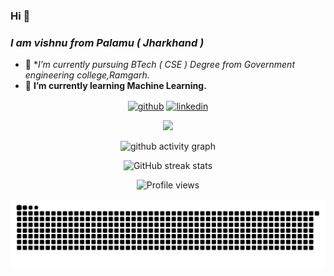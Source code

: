 ### Hi 👋
### *I am vishnu from Palamu ( Jharkhand )*
- 🔭 **I’m currently pursuing BTech ( CSE ) Degree from *Government engineering college,Ramgarh.** 
- 🌱 **I’m currently learning Machine Learning.**

<div align="center">

[<img align="center" src='https://cdn.jsdelivr.net/npm/simple-icons@3.0.1/icons/github.svg' alt='github' height='40'>](https://github.com/vishnu95075) 
[<img align="center" src='https://cdn.jsdelivr.net/npm/simple-icons@3.0.1/icons/linkedin.svg' alt='linkedin' height='40'>](https://www.linkedin.com/in/vishnukp95075/) 
</div>
 <!--
<h2 align="center"> 🔭 Technology Stack</h2>

<p align="center">
 <img src="https://img.shields.io/badge/node.js%20-%2343853D.svg?&style=for-the-badge&logo=C++.cpp&logoColor=white" />&nbsp;&nbsp;&nbsp;
    <img src="https://img.shields.io/badge/html5%20-%2343853D.svg?&style=for-the-badge&logo=html5&logoColor=white"     />&nbsp;&nbsp;&nbsp;
<img src="https://img.shields.io/badge/css3%20-%2343853D.svg?&style=for-the-badge&logo=css3&logoColor=white " />&nbsp;&nbsp;
<img src="https://img.shields.io/badge/javascript%20-%2343853D.svg?&style=for-the-badge&logo=javascript&logoColor=white " />&nbsp;&nbsp;
<img src="https://img.shields.io/badge/python%20-%2342853D.svg?&style=for-the-badge&logo=python&logoColor=white" />&nbsp;&nbsp; 
<img src="https://img.shields.io/badge/git%20-%231572B6.svg?&style=for-the-badge&logo=git&logoColor=white" />&nbsp;&nbsp;
 </p>
 -->
    
<div align="center">
    <img src="https://github-readme-stats.vercel.app/api?username=vishnu95075&&show_icons=true&title_color=000000&icon_color=bb2acf&text_color=0714EE&bg_color=0ffff1">
</div>
    
 <div align="center">
     
     
![github activity graph](https://activity-graph.herokuapp.com/graph?username=vishnu95075&theme=dracula&layout=compact&title_color=FF69B4&hide_border=true&area=true)
</div>
 <!--
<div align="center">
<img src="https://github-readme-stats.vercel.app/api/top-langs/?username=vishnu95075&layout=compact&theme=react&count_private=false" />
</div>
-->
<div align="center">
    
![GitHub streak stats](https://github-readme-streak-stats.herokuapp.com/?user=vishnu95075)  
</div>  
    
<div align="center">
        
![Profile views](https://gpvc.arturio.dev/vishnu95075)  
 </div>
	
<p align = "center">
	<img src = "https://github.com/7oSkaaa/7oSkaaa/blob/output/github-contribution-grid-snake.svg?" alt = "Snake Game"/>
</p>


